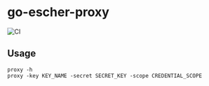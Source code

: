# go-escher-proxy

![CI](https://github.com/zerosuxx/go-escher-proxy/workflows/CI/badge.svg)

## Usage
```
proxy -h
proxy -key KEY_NAME -secret SECRET_KEY -scope CREDENTIAL_SCOPE
```
